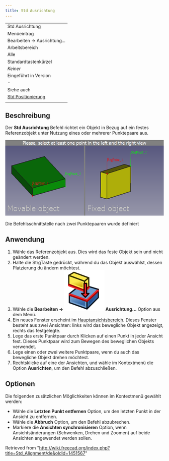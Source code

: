 ```yaml
---
title: Std Ausrichtung
---
```


|                                                            |
| ---------------------------------------------------------- |
| Std Ausrichtung                                            |
| Menüeintrag                                                |
| Bearbeiten → Ausrichtung...                                |
| Arbeitsbereich                                             |
| Alle                                                       |
| Standardtastenkürzel                                       |
| _Keiner_                                                   |
| Eingeführt in Version                                      |
| -                                                          |
| Siehe auch                                                 |
| [Std Positionierung](/Std_Placement/de "Std Placement/de") |
|                                                            |

## Beschreibung

Der **Std Ausrichtung** Befehl richtet ein Objekt in Bezug auf ein festes Referenzobjekt unter Nutzung eines oder mehrerer Punktepaare aus.

![](/src/assets/images/Std_Alignment_example.png)

Die Befehlsschnittstelle nach zwei Punktepaaren wurde definiert

## Anwendung

1. Wähle das Referenzobjekt aus. Dies wird das feste Objekt sein und nicht geändert werden.
2. Halte die StrgTaste gedrückt, während du das Objekt auswählst, dessen Platzierung du ändern möchtest.
3. Wähle die **Bearbeiten → ![](/src/assets/images/Std_Alignment.svg) Ausrichtung...** Option aus dem Menü.
4. Ein neues Fenster erscheint im [Hauptansichtsbereich](/Main_view_area/de "Main view area/de"). Dieses Fenster besteht aus zwei Ansichten: links wird das bewegliche Objekt angezeigt, rechts das festgelegte.
5. Lege das erste Punktpaar durch Klicken auf einen Punkt in jeder Ansicht fest. Dieses Punktpaar wird zum Bewegen des beweglichen Objekts verwendet.
6. Lege einen oder zwei weitere Punktpaare, wenn du auch das bewegliche Objekt drehen möchtest.
7. Rechtsklicke auf eine der Ansichten, und wähle im Kontextmenü die Option **Ausrichten**, um den Befehl abzuschließen.

## Optionen

Die folgenden zusätzlichen Möglichkeiten können im Kontextmenü gewählt werden:

- Wähle die **Letzten Punkt entfernen** Option, um den letzten Punkt in der Ansicht zu entfernen.
- Wähle die **Abbruch** Option, um den Befehl abzubrechen.
- Markiere die **Ansichten synchronisieren** Option, wenn Ansichtsänderungen (Schwenken, Drehen und Zoomen) auf beide Ansichten angewendet werden sollen.

Retrieved from "<http://wiki.freecad.org/index.php?title=Std_Alignment/de&oldid=1451567>"
